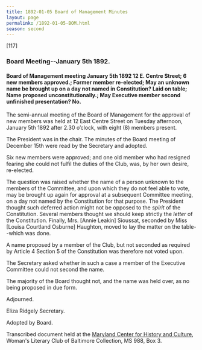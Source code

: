 ```yaml
---
title: 1892-01-05 Board of Management Minutes
layout: page
permalink: /1892-01-05-BOM.html
season: second
---
```


<style>
    #maincontent{
        font-size:1.4em;
    }
</style>
[117]

### Board Meeting--January 5th 1892.

#### Board of Management meeting January 5th 1892 12 E. Centre Street; 6 new members approved.; Former member re-elected; May an unknown name be brought up on a day not named in Constitution? Laid on table; Name proposed unconstitutionally.; May Executive member second unfinished presentation? No.

The semi-annual meeting of the Board of Management for the approval of new members was held at 12 East Centre Street on Tuesday afternoon, January 5th 1892 after 2.30 o’clock, with eight (8) members present.

The President was in the chair. The minutes of the Board meeting of December 15th were read by the Secretary and adopted.

Six new members were approved; and one old member who had resigned fearing she could not fulfil the duties of the Club, was, by her own desire, re-elected.

The question was raised whether the name of a person unknown to the members of the Committee, and upon which they do not feel able to vote, may be brought up again for approval at a subsequent Committee meeting, on a day not named by the Constitution for that purpose. The President thought such deferred action might not be opposed to the  _spirit_  of the Constitution. Several members thought we should keep strictly the  _letter_  of the Constitution. Finally, Mrs. [Annie Leakin] Sioussat, seconded by Miss [Louisa Courtland Osburne] Haughton, moved to lay the matter on the table--which was done.

A name proposed by a member of the Club, but not seconded as required by Article 4 Section 5 of the Constitution was therefore not voted upon.

The Secretary asked whether in such a case a member of the Executive Committee could not second the name.

The majority of the Board thought not, and the name was held over, as no being proposed in due form.

Adjourned.

Eliza Ridgely
Secretary.

Adopted by Board.

Transcribed document held at the [Maryland Center for History and Culture](http://mdhs.org/), Woman's Literary Club of Baltimore Collection, MS 988, Box 3. 
